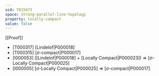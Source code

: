```yaml
---
uid: T015673
space: strong-parallel-line-topology
property: locally-compact
value: false
---
```

[[Proof]]

* [T000317] [Lindelof|P000018]
* [T000315] [$\sigma$-compact|P000017]
* [I000053] ([Lindelof|P000018] + [Locally Compact|P000023]) => [$\sigma$-Locally Compact|P000025]
* [I000005] [$\sigma$-Locally Compact|P000025] => [$\sigma$-compact|P000017]

